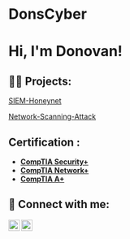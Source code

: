 # DonsCyber
<h1>Hi, I'm Donovan! </h1>

<h2>👨‍💻 Projects:</h2>

[SIEM-Honeynet](https://github.com/Don1914/SIEM-Honeynet/tree/patch-1)


[Network-Scanning-Attack](https://github.com/Donovanwbs/Network-Scanning-Attack)


<h2> Certification :</h2>

- **[CompTIA Security+](https://www.credly.com/badges/41728625-048e-43f7-99c0-934dce63b3dc/linked_in?t=rz3ho6)**
- **[CompTIA Network+](https://www.credly.com/badges/e86d379b-7448-470d-b688-6835581f4f54)**
- **[CompTIA A+](http://www.credly.com/badges/f717c809-0ab9-4f5b-91b7-c2af0c1bacf1/linked_in?t+sefhdr)**


<h2> 🤳 Connect with me:</h2>

[<img align="left" alt="DonovanDavis | LinkedIn" width="22px" src="https://cdn.jsdelivr.net/npm/simple-icons@v3/icons/linkedin.svg" />][linkedin]



[linkedin]: https://www.linkedin.com/in/donovan-davis407/


[<img align="left" alt="DonovanDavis | Medium" width="22px" src="https://cdn.jsdelivr.net/npm/simple-icons@v3/icons/medium.svg" />][medium]

[medium]: https://medium.com/@donovancbw01



<!--
**joshmadakor1/joshmadakor1** is a ✨ _special_ ✨ repository because its `README.md` (this file) appears on your GitHub profile.

Here are some ideas to get you started:

- 🔭 I’m currently working on ...
- 🌱 I’m currently learning ...
- 👯 I’m looking to collaborate on ...
- 🤔 I’m looking for help with ...
- 💬 Ask me about ...
- 📫 How to reach me: ...
- 😄 Pronouns: ...
- ⚡ Fun fact: ...
